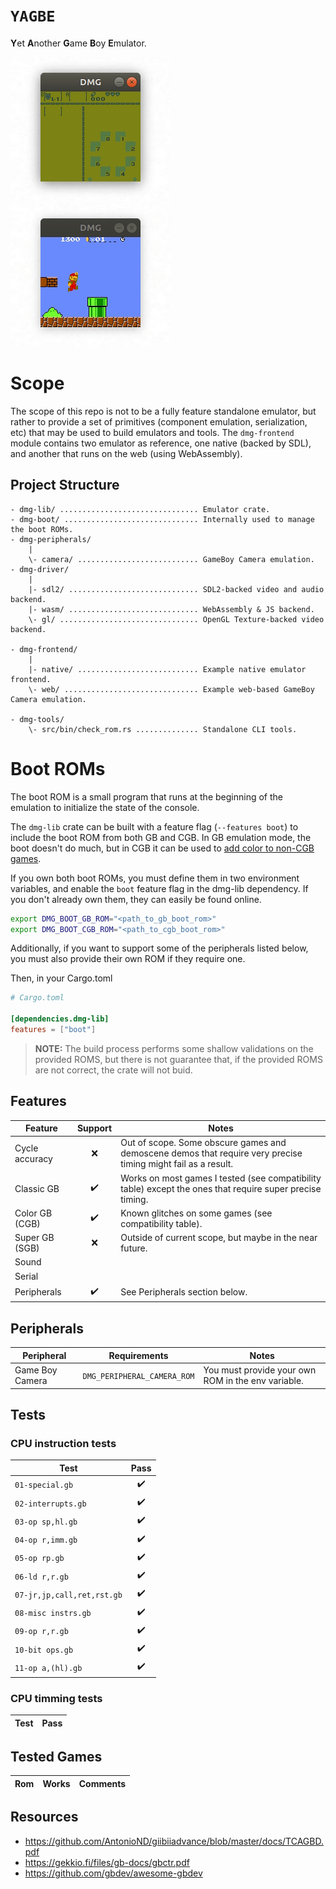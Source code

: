 # `YAGBE`
**Y**et **A**nother **G**ame **B**oy **E**mulator.

![](assets/zelda.gif)
![](assets/mario.gif)

# Scope

The scope of this repo is not to be a fully feature standalone emulator, but rather to provide a set of primitives
(component emulation, serialization, etc) that may be used to build emulators and tools. The `dmg-frontend` module
contains two emulator as reference, one native (backed by SDL), and another that runs on the web (using WebAssembly).

## Project Structure

```
- dmg-lib/ ............................... Emulator crate.
- dmg-boot/ .............................. Internally used to manage the boot ROMs.
- dmg-peripherals/
    |
    \- camera/ ........................... GameBoy Camera emulation.
- dmg-driver/
    |
    |- sdl2/ ............................. SDL2-backed video and audio backend.
    |- wasm/ ............................. WebAssembly & JS backend.
    \- gl/ ............................... OpenGL Texture-backed video backend.

- dmg-frontend/
    |
    |- native/ ........................... Example native emulator frontend.
    \- web/ .............................. Example web-based GameBoy Camera emulation.

- dmg-tools/
    \- src/bin/check_rom.rs .............. Standalone CLI tools.
```

# Boot ROMs

The boot ROM is a small program that runs at the beginning of the emulation to initialize the state of the console.

The `dmg-lib` crate can be built with a feature flag (`--features boot`) to include the boot ROM from both GB and CGB.
In GB emulation mode, the boot doesn't do much, but in CGB it can be used to [add color to non-CGB games].

[add color to non-CGB games]: https://www.reddit.com/r/nintendo/comments/43hzdo/til_the_color_palette_of_the_game_boy_color_can/

If you own both boot ROMs, you must define them in two environment variables, and enable the `boot` feature flag in the
dmg-lib dependency. If you don't already own them, they can easily be found online.

```bash
export DMG_BOOT_GB_ROM="<path_to_gb_boot_rom>"
export DMG_BOOT_CGB_ROM="<path_to_cgb_boot_rom>"
```

Additionally, if you want to support some of the peripherals listed below, you must also provide their own ROM if they
require one.

Then, in your Cargo.toml

```toml
# Cargo.toml

[dependencies.dmg-lib]
features = ["boot"]
```

> **NOTE:** The build process performs some shallow validations on the provided ROMS, but there is not guarantee that, if
> the provided ROMS are not correct, the crate will not buid.

## Features

| Feature        | Support | Notes
| -------------- | :-----: | ---
| Cycle accuracy | ❌      | Out of scope. Some obscure games and demoscene demos that require very precise timing might fail as a result.
| Classic GB     | ✔️       | Works on most games I tested (see compatibility table) except the ones that require super precise timing.
| Color GB (CGB) | ✔️       | Known glitches on some games (see compatibility table).
| Super GB (SGB) | ❌      | Outside of current scope, but maybe in the near future.
| Sound          |         |
| Serial         |         |
| Peripherals    | ✔️       | See Peripherals section below.


## Peripherals

| Peripheral      | Requirements                | Notes 
| ---             | ---                         | ---
| Game Boy Camera | `DMG_PERIPHERAL_CAMERA_ROM` | You must provide your own ROM in the env variable.

## Tests

### CPU instruction tests

| Test                       | Pass
| -------------------------- | :---:
| `01-special.gb`            | ✔️
| `02-interrupts.gb`         | ✔️
| `03-op sp,hl.gb`           | ✔️
| `04-op r,imm.gb`           | ✔️
| `05-op rp.gb`              | ✔️
| `06-ld r,r.gb`             | ✔️
| `07-jr,jp,call,ret,rst.gb` | ✔️
| `08-misc instrs.gb`        | ✔️
| `09-op r,r.gb`             | ✔️
| `10-bit ops.gb`            | ✔️
| `11-op a,(hl).gb`          | ✔️

### CPU timming tests

| Test | Pass
| ---- | :---:

## Tested Games

| Rom | Works | Comments
| --- | ----- | ---

## Resources

- https://github.com/AntonioND/giibiiadvance/blob/master/docs/TCAGBD.pdf
- https://gekkio.fi/files/gb-docs/gbctr.pdf
- https://github.com/gbdev/awesome-gbdev
